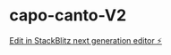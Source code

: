 # capo-canto-V2

[Edit in StackBlitz next generation editor ⚡️](https://stackblitz.com/~/github.com/Freuby/capo-canto-V2)